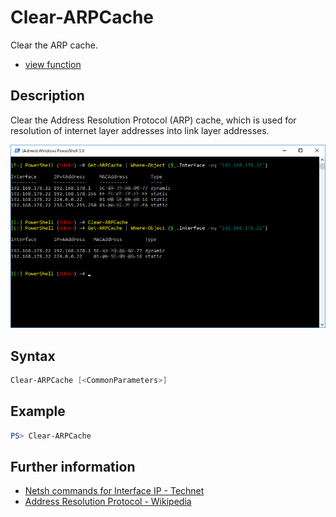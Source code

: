 # Clear-ARPCache

Clear the ARP cache.

* [view function](https://github.com/BornToBeRoot/PowerShell/blob/master/Module/LazyAdmin/Functions/Clear-ARPCache.ps1)

## Description

Clear the Address Resolution Protocol (ARP) cache, which is used for resolution of internet layer addresses into link layer addresses.

![Screenshot](Images/Clear-ARPCache.png?raw=true "Clear-ARPCache")

## Syntax

```powershell
Clear-ARPCache [<CommonParameters>]
```

## Example

```powershell
PS> Clear-ARPCache
```

## Further information

* [Netsh commands for Interface IP - Technet](https://technet.microsoft.com/en-us/library/bb490943.aspx)
* [Address Resolution Protocol - Wikipedia](https://en.wikipedia.org/wiki/Address_Resolution_Protocol)